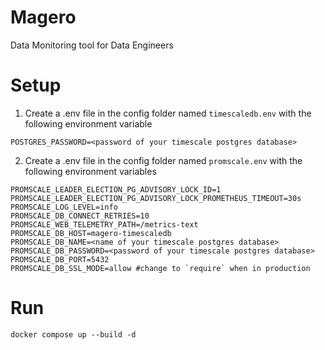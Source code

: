 # Magero
Data Monitoring tool for Data Engineers

# Setup
1. Create a .env file in the config folder named `timescaledb.env` with the following environment variable
```
POSTGRES_PASSWORD=<password of your timescale postgres database>
```

2. Create a .env file in the config folder named `promscale.env` with the following environment variables
```
PROMSCALE_LEADER_ELECTION_PG_ADVISORY_LOCK_ID=1
PROMSCALE_LEADER_ELECTION_PG_ADVISORY_LOCK_PROMETHEUS_TIMEOUT=30s
PROMSCALE_LOG_LEVEL=info
PROMSCALE_DB_CONNECT_RETRIES=10
PROMSCALE_WEB_TELEMETRY_PATH=/metrics-text
PROMSCALE_DB_HOST=magero-timescaledb
PROMSCALE_DB_NAME=<name of your timescale postgres database>
PROMSCALE_DB_PASSWORD=<password of your timescale postgres database>
PROMSCALE_DB_PORT=5432
PROMSCALE_DB_SSL_MODE=allow #change to `require` when in production
```

# Run
```
docker compose up --build -d
```
